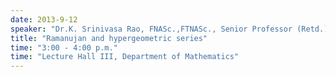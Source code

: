```yaml
---
date: 2013-9-12
speaker: "Dr.K. Srinivasa Rao, FNASc.,FTNASc., Senior Professor (Retd.), IMSc"
title: "Ramanujan and hypergeometric series"
time: "3:00 - 4:00 p.m." 
time: "Lecture Hall III, Department of Mathematics"
---
```


